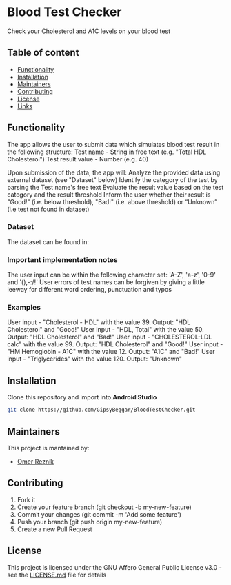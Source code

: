 # Blood Test Checker
Check your Cholesterol and A1C levels on your blood test

## Table of content
- [Functionality](#Functionality)
- [Installation](#Installation)
- [Maintainers](#Maintainers)
- [Contributing](#Contributing)
- [License](#license)
- [Links](#links)


## Functionality
The app allows the user to submit data which simulates blood test result
in the following structure:
Test name - String in free text (e.g. "Total HDL Cholesterol")
Test result value - Number (e.g. 40)

Upon submission of the data, the app will:
Analyze the provided data using external dataset (see "Dataset" below)
Identify the category of the test by parsing the Test name's free text
Evaluate the result value based on the test category and the result threshold
Inform the user whether their result is "Good!" (i.e. below threshold),
"Bad!" (i.e. above threshold) or “Unknown” (i.e test not found in dataset)

### Dataset
The dataset can be found in: 

### Important implementation notes
The user input can be within the following character set:
'A-Z', 'a-z', '0-9' and '(),-:/!'
User errors of test names can be forgiven  by giving a little leeway for different word ordering, punctuation and typos

### Examples
User input - "Cholesterol - HDL" with the value 39. Output: "HDL Cholesterol" and "Good!"
User input - "HDL, Total" with the value 50. Output: "HDL Cholesterol" and "Bad!"
User input - "CHOLESTEROL-LDL calc" with the value 99. Output: "HDL Cholesterol" and "Good!"
User input - "HM Hemoglobin - A1C" with the value 12. Output: "A1C" and "Bad!"
User input - "Triglycerides" with the value 120. Output: "Unknown"



## Installation
Clone this repository and import into **Android Studio**
```bash
git clone https://github.com/GipsyBeggar/BloodTestChecker.git
```


## Maintainers
This project is mantained by:
* [Omer Reznik](http://github.com/GipsyBeggar)


## Contributing
1. Fork it
2. Create your feature branch (git checkout -b my-new-feature)
3. Commit your changes (git commit -m 'Add some feature')
4. Push your branch (git push origin my-new-feature)
5. Create a new Pull Request


## License
This project is licensed under the GNU Affero General Public License v3.0 - see the [LICENSE.md](LICENSE.md) file for details
